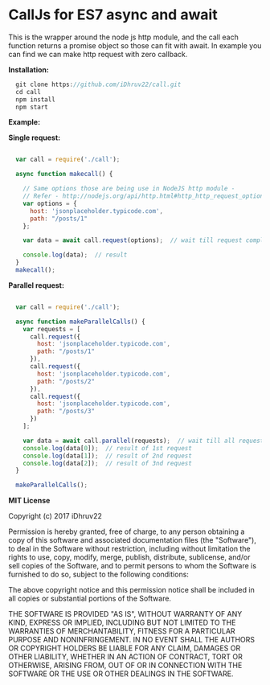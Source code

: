 CallJs for ES7 async and await
==============================

This is the wrapper around the node js http module, and the call each function returns a promise object so those can fit with await. In example you can find we can make http request with zero callback.

__**Installation:**__

```javascript
  git clone https://github.com/iDhruv22/call.git
  cd call
  npm install
  npm start
```

__**Example:**__

__Single request:__

```javascript

  var call = require('./call');

  async function makecall() {

    // Same options those are being use in NodeJS http module -
    // Refer - http://nodejs.org/api/http.html#http_http_request_options_callback
    var options = {
      host: 'jsonplaceholder.typicode.com',
      path: "/posts/1"
    };

    var data = await call.request(options);  // wait till request completes

    console.log(data);  // result
  }
  makecall();

```
__Parallel request:__

```javascript

  var call = require('./call');

  async function makeParallelCalls() {
    var requests = [
      call.request({
        host: 'jsonplaceholder.typicode.com',
        path: "/posts/1"
      }),
      call.request({
        host: 'jsonplaceholder.typicode.com',
        path: "/posts/2"
      }),
      call.request({
        host: 'jsonplaceholder.typicode.com',
        path: "/posts/3"
      })
    ];

    var data = await call.parallel(requests);  // wait till all requests completes
    console.log(data[0]);  // result of 1st request
    console.log(data[1]);  // result of 2nd request
    console.log(data[2]);  // result of 3nd request
  }

  makeParallelCalls();

```


__**MIT License**__

Copyright (c) 2017 iDhruv22

Permission is hereby granted, free of charge, to any person obtaining a copy
of this software and associated documentation files (the "Software"), to deal
in the Software without restriction, including without limitation the rights
to use, copy, modify, merge, publish, distribute, sublicense, and/or sell
copies of the Software, and to permit persons to whom the Software is
furnished to do so, subject to the following conditions:

The above copyright notice and this permission notice shall be included in all
copies or substantial portions of the Software.

THE SOFTWARE IS PROVIDED "AS IS", WITHOUT WARRANTY OF ANY KIND, EXPRESS OR
IMPLIED, INCLUDING BUT NOT LIMITED TO THE WARRANTIES OF MERCHANTABILITY,
FITNESS FOR A PARTICULAR PURPOSE AND NONINFRINGEMENT. IN NO EVENT SHALL THE
AUTHORS OR COPYRIGHT HOLDERS BE LIABLE FOR ANY CLAIM, DAMAGES OR OTHER
LIABILITY, WHETHER IN AN ACTION OF CONTRACT, TORT OR OTHERWISE, ARISING FROM,
OUT OF OR IN CONNECTION WITH THE SOFTWARE OR THE USE OR OTHER DEALINGS IN THE
SOFTWARE.

